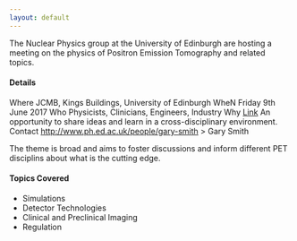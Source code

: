 ```yaml
---
layout: default
---
```


The Nuclear Physics group at the University of Edinburgh are hosting a meeting on the physics of Positron Emission Tomography and related topics.

#### [](#header-4) Details

<!--dl>
<dt>Where</dt>
<dd>JCMB, Kings Buildings, University of Edinburgh</dd>
<dt>When</dt>
<dd>Friday 9th June 2017</dd>
<dt>Who</dt>
<dd>Physicists, Clinicians, Engineers, Industry</dd>
<dt>Why</dt>
<dd>[Link](another-page) An opportunity to share ideas and learn in a cross-disciplinary environment.</dd>
<dt>Contact</dt>
<dd> <a http://www.ph.ed.ac.uk/people/gary-smith > Gary Smith </a></dd>
</dl-->

Where
JCMB, Kings Buildings, University of Edinburgh
WheN
Friday 9th June 2017
Who
Physicists, Clinicians, Engineers, Industry
Why
[Link](another-page) An opportunity to share ideas and learn in a cross-disciplinary environment.
Contact
http://www.ph.ed.ac.uk/people/gary-smith > Gary Smith



The theme is broad and aims to foster discussions and inform different PET disciplins about what is the cutting edge.

#### [](#header-4) Topics Covered

*   Simulations
*   Detector Technologies
*   Clinical and Preclinical Imaging
*   Regulation


